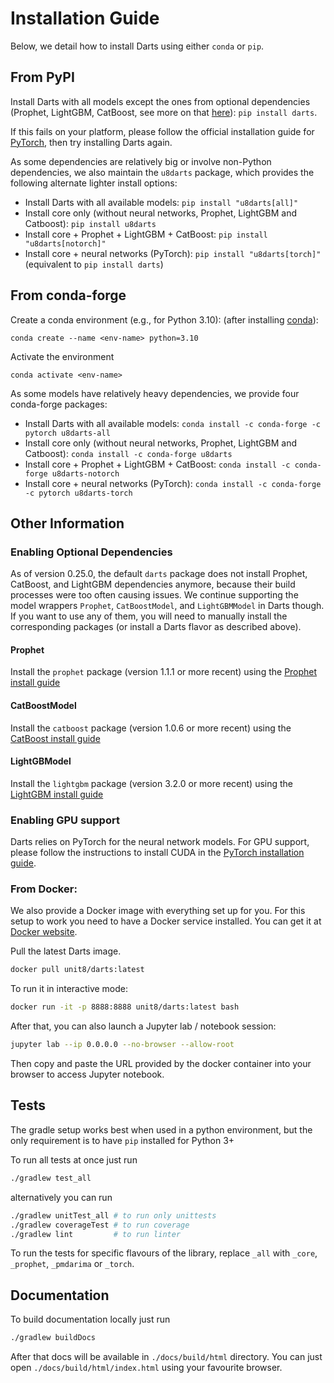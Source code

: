 # Installation Guide

Below, we detail how to install Darts using either `conda` or `pip`.

## From PyPI
Install Darts with all models except the ones from optional dependencies (Prophet, LightGBM, CatBoost, see more on that [here](#enabling-optional-dependencies)): `pip install darts`.

If this fails on your platform, please follow the official installation 
guide for [PyTorch](https://pytorch.org/get-started/locally/), then try installing Darts again.

As some dependencies are relatively big or involve non-Python dependencies,
we also maintain the `u8darts` package, which provides the following alternate lighter install options:

* Install Darts with all available models: `pip install "u8darts[all]"`
* Install core only (without neural networks, Prophet, LightGBM and Catboost): `pip install u8darts`
* Install core + Prophet + LightGBM + CatBoost: `pip install "u8darts[notorch]"`
* Install core + neural networks (PyTorch): `pip install "u8darts[torch]"` (equivalent to `pip install darts`)

## From conda-forge
Create a conda environment (e.g., for Python 3.10):
(after installing [conda](https://docs.conda.io/en/latest/miniconda.html)):

    conda create --name <env-name> python=3.10

Activate the environment

    conda activate <env-name>

As some models have relatively heavy dependencies, we provide four conda-forge packages:

* Install Darts with all available models: `conda install -c conda-forge -c pytorch u8darts-all`
* Install core only (without neural networks, Prophet, LightGBM and Catboost): `conda install -c conda-forge u8darts`
* Install core + Prophet + LightGBM + CatBoost: `conda install -c conda-forge u8darts-notorch`
* Install core + neural networks (PyTorch): `conda install -c conda-forge -c pytorch u8darts-torch`


## Other Information

### Enabling Optional Dependencies
As of version 0.25.0, the default `darts` package does not install Prophet, CatBoost, and LightGBM dependencies anymore, because their 
build processes were too often causing issues. We continue supporting the model wrappers `Prophet`, `CatBoostModel`, and `LightGBMModel` in Darts though. If you want to use any of them, you will need to manually install the corresponding packages (or install a Darts flavor as described above).  

#### Prophet
Install the `prophet` package (version 1.1.1 or more recent) using the [Prophet install guide](https://facebook.github.io/prophet/docs/installation.html#python)

#### CatBoostModel
Install the `catboost` package (version 1.0.6 or more recent) using the [CatBoost install guide](https://catboost.ai/en/docs/concepts/python-installation)

#### LightGBModel
Install the `lightgbm` package (version 3.2.0 or more recent) using the [LightGBM install guide](https://lightgbm.readthedocs.io/en/latest/Installation-Guide.html)

### Enabling GPU support
Darts relies on PyTorch for the neural network models.
For GPU support, please follow the instructions to install CUDA in the [PyTorch installation guide](https://pytorch.org/get-started/locally/).


### From Docker:
We also provide a Docker image with everything set up for you. For this setup to work you need to have a Docker service installed. You can get it at [Docker website](https://docs.docker.com/get-docker/).

Pull the latest Darts image.
```bash
docker pull unit8/darts:latest
```

To run it in interactive mode:
```bash
docker run -it -p 8888:8888 unit8/darts:latest bash
```

After that, you can also launch a Jupyter lab / notebook session:
```bash
jupyter lab --ip 0.0.0.0 --no-browser --allow-root
```

Then copy and paste the URL provided by the docker container into your browser to access Jupyter notebook.


## Tests

The gradle setup works best when used in a python environment, but the only requirement is to have `pip` installed for Python 3+

To run all tests at once just run
```bash
./gradlew test_all
```

alternatively you can run
```bash
./gradlew unitTest_all # to run only unittests
./gradlew coverageTest # to run coverage
./gradlew lint         # to run linter
```

To run the tests for specific flavours of the library, replace `_all` with `_core`, `_prophet`, `_pmdarima` or `_torch`.

## Documentation

To build documentation locally just run
```bash
./gradlew buildDocs
```
After that docs will be available in `./docs/build/html` directory. You can just open `./docs/build/html/index.html` using your favourite browser.
